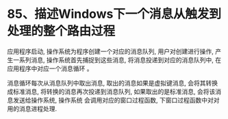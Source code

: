 # 85、描述Windows下一个消息从触发到处理的整个路由过程

应用程序启动, 操作系统为程序创建一个对应的消息队列, 用户对创建进行操作, 产生一系列消息, 操作系统首先捕捉到这些消息, 将消息投递到对应的消息队列中, 在应用程序中对应一个消息循环 。

消息循环每次从消息队列中取出消息, 取出的消息如果是虚拟键消息, 会将其转换成标准消息, 将转换的消息再次投递到消息队列, 如果取出的是标准消息, 会将该消息发送给操作系统, 操作系统 会调用对应的窗口过程函数, 下窗口过程函数中对对用的消息进程处理.
